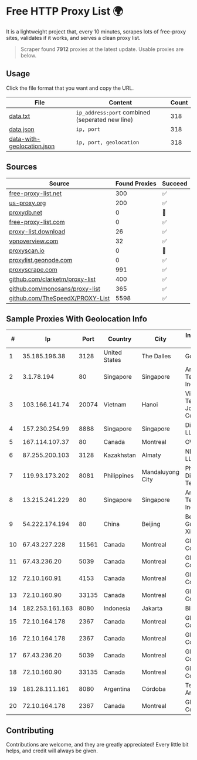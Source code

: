 
# Free HTTP Proxy List 🌍

It is a lightweight project that, every 10 minutes, scrapes lots of free-proxy sites, validates if it works, and serves a clean proxy list.


> Scraper found **7912** proxies at the latest update. Usable proxies are below.

## Usage

Click the file format that you want and copy the URL.


|File|Content|Count|
|----|-------|-----|
|[data.txt](https://raw.githubusercontent.com/themiralay/Proxy-List-World/master/data.txt)|`ip_address:port` combined (seperated new line)|318|
|[data.json](https://raw.githubusercontent.com/themiralay/Proxy-List-World/master/data.json)|`ip, port`|318|
|[data-with-geolocation.json](https://raw.githubusercontent.com/themiralay/Proxy-List-World/master/data-with-geolocation.json)|`ip, port, geolocation`|318|

## Sources

|Source|Found Proxies|Succeed|
|------|-------------|-------|
|[free-proxy-list.net](https://free-proxy-list.net)|300|✅|
|[us-proxy.org](https://www.us-proxy.org)|200|✅|
|[proxydb.net](http://proxydb.net)|0|🚫|
|[free-proxy-list.com](https://free-proxy-list.com/?page=&port=&type%5B%5D=http&type%5B%5D=https&up_time=0&search=Search)|0|✅|
|[proxy-list.download](https://www.proxy-list.download/HTTP)|26|✅|
|[vpnoverview.com](https://vpnoverview.com/privacy/anonymous-browsing/free-proxy-servers)|32|✅|
|[proxyscan.io](https://www.proxyscan.io)|0|🚫|
|[proxylist.geonode.com](https://proxylist.geonode.com/api/proxy-list?limit=300&page=1&sort_by=lastChecked&sort_type=desc&protocols=http,https)|0|✅|
|[proxyscrape.com](https://api.proxyscrape.com/v2/?request=displayproxies&protocol=http&timeout=10000&country=all&ssl=all&anonymity=all)|991|✅|
|[github.com/clarketm/proxy-list](https://raw.githubusercontent.com/clarketm/proxy-list/master/proxy-list-raw.txt)|400|✅|
|[github.com/monosans/proxy-list](https://raw.githubusercontent.com/monosans/proxy-list/main/proxies/http.txt)|365|✅|
|[github.com/TheSpeedX/PROXY-List](https://raw.githubusercontent.com/TheSpeedX/PROXY-List/master/http.txt)|5598|✅|


## Sample Proxies With Geolocation Info

|#|Ip|Port|Country|City|Internet Service Provider|
|-|--|----|-------|----|-------------------------|
|1|35.185.196.38|3128|United States|The Dalles|Google LLC|
|2|3.1.78.194|80|Singapore|Singapore|Amazon Technologies Inc.|
|3|103.166.141.74|20074|Vietnam|Hanoi|Viet NAM Cloud Technology Joint Stock Company|
|4|157.230.254.99|8888|Singapore|Singapore|DigitalOcean, LLC|
|5|167.114.107.37|80|Canada|Montreal|OVH SAS|
|6|87.255.200.103|3128|Kazakhstan|Almaty|NLS Kazakhstan LLC|
|7|119.93.173.202|8081|Philippines|Mandaluyong City|Philippine Long Distance Telephone Co.|
|8|13.215.241.229|80|Singapore|Singapore|Amazon Technologies Inc.|
|9|54.222.174.194|80|China|Beijing|Beijing Guanghuan Xinwang Digital|
|10|67.43.227.228|11561|Canada|Montreal|GloboTech Communications|
|11|67.43.236.20|5039|Canada|Montreal|GloboTech Communications|
|12|72.10.160.91|4153|Canada|Montreal|GloboTech Communications|
|13|72.10.160.90|33135|Canada|Montreal|GloboTech Communications|
|14|182.253.161.163|8080|Indonesia|Jakarta|BIZNET|
|15|72.10.164.178|2367|Canada|Montreal|GloboTech Communications|
|16|72.10.164.178|2367|Canada|Montreal|GloboTech Communications|
|17|67.43.236.20|5039|Canada|Montreal|GloboTech Communications|
|18|72.10.160.90|33135|Canada|Montreal|GloboTech Communications|
|19|181.28.111.161|8080|Argentina|Córdoba|Telecom Argentina S.A|
|20|72.10.164.178|2367|Canada|Montreal|GloboTech Communications|



## Contributing

Contributions are welcome, and they are greatly appreciated! Every
little bit helps, and credit will always be given.

